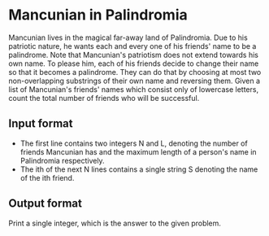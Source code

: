# Mancunian in Palindromia

Mancunian lives in the magical far-away land of Palindromia. Due to his patriotic nature, he wants each and every one of his friends' name to be a palindrome. Note that Mancunian's patriotism does not extend towards his own name.
To please him, each of his friends decide to change their name so that it becomes a palindrome. They can do that by choosing at most two non-overlapping substrings of their own name and reversing them.
Given a list of Mancunian's friends' names which consist only of lowercase letters, count the total number of friends who will be successful.

## Input format

- The first line contains two integers N and L, denoting the number of friends Mancunian has and the maximum length of a person's name in Palindromia respectively.
- The ith of the next N lines contains a single string S denoting the name of the ith friend.

## Output format

Print a single integer, which is the answer to the given problem.
